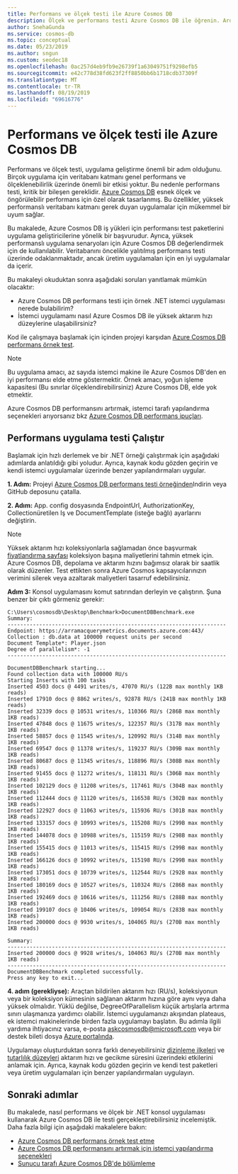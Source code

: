 ```yaml
---
title: Performans ve ölçek testi ile Azure Cosmos DB
description: Ölçek ve performans testi Azure Cosmos DB ile öğrenin. Ardından, yüksek performanslı uygulama senaryoları için Azure Cosmos DB işlevselliğini değerlendirebilirsiniz.
author: SnehaGunda
ms.service: cosmos-db
ms.topic: conceptual
ms.date: 05/23/2019
ms.author: sngun
ms.custom: seodec18
ms.openlocfilehash: 0ac257d4eb9fb9e26739f1a63049751f9298efb5
ms.sourcegitcommit: e42c778d38fd623f2ff8850bb6b1718cdb37309f
ms.translationtype: MT
ms.contentlocale: tr-TR
ms.lasthandoff: 08/19/2019
ms.locfileid: "69616776"
---
```

# <a name="performance-and-scale-testing-with-azure-cosmos-db"></a>Performans ve ölçek testi ile Azure Cosmos DB

Performans ve ölçek testi, uygulama geliştirme önemli bir adım olduğunu. Birçok uygulama için veritabanı katmanı genel performans ve ölçeklenebilirlik üzerinde önemli bir etkisi yoktur. Bu nedenle performans testi, kritik bir bileşen gereklidir. [Azure Cosmos DB](https://azure.microsoft.com/services/cosmos-db/) esnek ölçek ve öngörülebilir performans için özel olarak tasarlanmış. Bu özellikler, yüksek performanslı veritabanı katmanı gerek duyan uygulamalar için mükemmel bir uyum sağlar. 

Bu makalede, Azure Cosmos DB iş yükleri için performansı test paketlerini uygulama geliştiricilerine yönelik bir başvurudur. Ayrıca, yüksek performanslı uygulama senaryoları için Azure Cosmos DB değerlendirmek için de kullanılabilir. Veritabanını öncelikle yalıtılmış performans testi üzerinde odaklanmaktadır, ancak üretim uygulamaları için en iyi uygulamalar da içerir.

Bu makaleyi okuduktan sonra aşağıdaki soruları yanıtlamak mümkün olacaktır: 

* Azure Cosmos DB performans testi için örnek .NET istemci uygulaması nerede bulabilirim? 
* İstemci uygulamamı nasıl Azure Cosmos DB ile yüksek aktarım hızı düzeylerine ulaşabilirsiniz?

Kod ile çalışmaya başlamak için içinden projeyi karşıdan [Azure Cosmos DB performans örnek test](https://github.com/Azure/azure-documentdb-dotnet/tree/master/samples/documentdb-benchmark). 

> [!NOTE]
> Bu uygulama amacı, az sayıda istemci makine ile Azure Cosmos DB'den en iyi performansı elde etme göstermektir. Örnek amacı, yoğun işleme kapasitesi (Bu sınırlar ölçeklendirebilirsiniz) Azure Cosmos DB, elde yok etmektir.
> 
> 

Azure Cosmos DB performansını artırmak, istemci tarafı yapılandırma seçenekleri arıyorsanız bkz [Azure Cosmos DB performans ipuçları](performance-tips.md).

## <a name="run-the-performance-testing-application"></a>Performans uygulama testi Çalıştır
Başlamak için hızlı derlemek ve bir .NET örneği çalıştırmak için aşağıdaki adımlarda anlatıldığı gibi yoludur. Ayrıca, kaynak kodu gözden geçirin ve kendi istemci uygulamalar üzerinde benzer yapılandırmaları uygular.

**1. Adım:** Projeyi [Azure Cosmos DB performans testi örneğinden](https://github.com/Azure/azure-documentdb-dotnet/tree/master/samples/documentdb-benchmark)Indirin veya GitHub deposunu çatalla.

**2. Adım:** App. config dosyasında EndpointUrl, AuthorizationKey, Collectionüretilen Iş ve DocumentTemplate (isteğe bağlı) ayarlarını değiştirin.

> [!NOTE]
> Yüksek aktarım hızı koleksiyonlarla sağlamadan önce başvurmak [fiyatlandırma sayfası](https://azure.microsoft.com/pricing/details/cosmos-db/) koleksiyon başına maliyetlerini tahmin etmek için. Azure Cosmos DB, depolama ve aktarım hızını bağımsız olarak bir saatlik olarak düzenler. Test ettikten sonra Azure Cosmos kapsayıcılarınızın verimini silerek veya azaltarak maliyetleri tasarruf edebilirsiniz.
> 
> 

**Adım 3:** Konsol uygulamasını komut satırından derleyin ve çalıştırın. Şuna benzer bir çıktı görmeniz gerekir:

    C:\Users\cosmosdb\Desktop\Benchmark>DocumentDBBenchmark.exe
    Summary:
    ---------------------------------------------------------------------
    Endpoint: https://arramacquerymetrics.documents.azure.com:443/
    Collection : db.data at 100000 request units per second
    Document Template*: Player.json
    Degree of parallelism*: -1
    ---------------------------------------------------------------------

    DocumentDBBenchmark starting...
    Found collection data with 100000 RU/s
    Starting Inserts with 100 tasks
    Inserted 4503 docs @ 4491 writes/s, 47070 RU/s (122B max monthly 1KB reads)
    Inserted 17910 docs @ 8862 writes/s, 92878 RU/s (241B max monthly 1KB reads)
    Inserted 32339 docs @ 10531 writes/s, 110366 RU/s (286B max monthly 1KB reads)
    Inserted 47848 docs @ 11675 writes/s, 122357 RU/s (317B max monthly 1KB reads)
    Inserted 58857 docs @ 11545 writes/s, 120992 RU/s (314B max monthly 1KB reads)
    Inserted 69547 docs @ 11378 writes/s, 119237 RU/s (309B max monthly 1KB reads)
    Inserted 80687 docs @ 11345 writes/s, 118896 RU/s (308B max monthly 1KB reads)
    Inserted 91455 docs @ 11272 writes/s, 118131 RU/s (306B max monthly 1KB reads)
    Inserted 102129 docs @ 11208 writes/s, 117461 RU/s (304B max monthly 1KB reads)
    Inserted 112444 docs @ 11120 writes/s, 116538 RU/s (302B max monthly 1KB reads)
    Inserted 122927 docs @ 11063 writes/s, 115936 RU/s (301B max monthly 1KB reads)
    Inserted 133157 docs @ 10993 writes/s, 115208 RU/s (299B max monthly 1KB reads)
    Inserted 144078 docs @ 10988 writes/s, 115159 RU/s (298B max monthly 1KB reads)
    Inserted 155415 docs @ 11013 writes/s, 115415 RU/s (299B max monthly 1KB reads)
    Inserted 166126 docs @ 10992 writes/s, 115198 RU/s (299B max monthly 1KB reads)
    Inserted 173051 docs @ 10739 writes/s, 112544 RU/s (292B max monthly 1KB reads)
    Inserted 180169 docs @ 10527 writes/s, 110324 RU/s (286B max monthly 1KB reads)
    Inserted 192469 docs @ 10616 writes/s, 111256 RU/s (288B max monthly 1KB reads)
    Inserted 199107 docs @ 10406 writes/s, 109054 RU/s (283B max monthly 1KB reads)
    Inserted 200000 docs @ 9930 writes/s, 104065 RU/s (270B max monthly 1KB reads)

    Summary:
    ---------------------------------------------------------------------
    Inserted 200000 docs @ 9928 writes/s, 104063 RU/s (270B max monthly 1KB reads)
    ---------------------------------------------------------------------
    DocumentDBBenchmark completed successfully.
    Press any key to exit...


**4. adım (gerekliyse):** Araçtan bildirilen aktarım hızı (RU/s), koleksiyonun veya bir koleksiyon kümesinin sağlanan aktarım hızına göre aynı veya daha yüksek olmalıdır. Yüklü değilse, DegreeOfParallelism küçük artışlarla artırma sınırı ulaşmanıza yardımcı olabilir. İstemci uygulamanızı akışından plateaus, ek istemci makinelerinde birden fazla uygulamayı başlatın. Bu adımla ilgili yardıma ihtiyacınız varsa, e-posta askcosmosdb@microsoft.com veya bir destek bileti dosya [Azure portalında](https://portal.azure.com).

Uygulamayı oluşturduktan sonra farklı deneyebilirsiniz [dizinleme ilkeleri](index-policy.md) ve [tutarlılık düzeyleri](consistency-levels.md) aktarım hızı ve gecikme süresini üzerindeki etkilerini anlamak için. Ayrıca, kaynak kodu gözden geçirin ve kendi test paketleri veya üretim uygulamaları için benzer yapılandırmaları uygulayın.

## <a name="next-steps"></a>Sonraki adımlar
Bu makalede, nasıl performans ve ölçek bir .NET konsol uygulaması kullanarak Azure Cosmos DB ile testi gerçekleştirebilirsiniz incelemiştik. Daha fazla bilgi için aşağıdaki makalelere bakın:

* [Azure Cosmos DB performans örnek test etme](https://github.com/Azure/azure-documentdb-dotnet/tree/master/samples/documentdb-benchmark)
* [Azure Cosmos DB performansını artırmak için istemci yapılandırma seçenekleri](performance-tips.md)
* [Sunucu tarafı Azure Cosmos DB'de bölümleme](partition-data.md)



